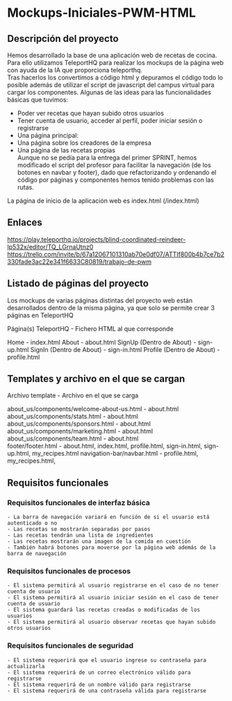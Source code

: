 # Mockups-Iniciales-PWM-HTML


## Descripción del proyecto
Hemos desarrollado la base de una aplicación web de recetas de cocina. Para ello utilizamos TeleportHQ para realizar los mockups de la página web con ayuda de la IA que proporciona teleporthq.  
Tras hacerlos los convertimos a código html y depuramos el código todo lo posible además de utilizar el script de javascript del campus virtual para cargar los componentes.
Algunas de las ideas para las funcionalidades básicas que tuvimos:  
- Poder ver recetas que hayan subido otros usuarios  
- Tener cuenta de usuario, acceder al perfil, poder iniciar sesión o registrarse  
- Una página principal: 
- Una página sobre los creadores de la empresa  
- Una página de las recetas propias  
Aunque no se pedía para la entrega del primer SPRINT, hemos modificado el script del profesor para facilitar la navegación (de los botones en navbar y footer), dado que refactorizando y ordenando el código por páginas y componentes hemos tenido problemas con las rutas.    

La página de inicio de la aplicación web es index.html (/index.html)  

## Enlaces
https://play.teleporthq.io/projects/blind-coordinated-reindeer-lp532x/editor/TQ_LGrnaUtnz0  
https://trello.com/invite/b/67a12067101310ab70e0df07/ATTIf800b4b7ce7b2330fade3ac22e341f6633C80819/trabajo-de-pwm

## Listado de páginas del proyecto
Los mockups de varias páginas distintas del proyecto web están desarrollados dentro de la misma página, ya que solo se permite crear 3 páginas en TeleportHQ

Página(s) TeleportHQ - Fichero HTML al que corresponde

Home - index.html
About - about.html
SignUp (Dentro de About) - sign-up.html
SignIn (Dentro de About) - sign-in.html
Profile (Dentro de About) - profile.html

## Templates y archivo en el que se cargan

Archivo template - Archivo en el que se carga

about_us/components/welcome-about-us.html - about.html  
about_us/components/stats.html - about.html
about_us/components/sponsors.html - about.html  
about_us/components/marketing.html - about.html
about_us/components/team.html - about.html  
footer/footer.html - about.html, index.html, profile.html, sign-in.html, sign-up.html, my_recipes.html
navigation-bar/navbar.html - profile.html, my_recipes.html,



## Requisitos funcionales

### Requisitos funcionales de interfaz básica
	- La barra de navegación variará en función de si el usuario está autenticado o no  
	- Las recetas se mostrarán separadas por pasos  
	- Las recetas tendrán una lista de ingredientes  
	- Las recetas mostrarán una imagen de la comida en cuestión  
	- También habrá botones para moverse por la página web además de la barra de navegación

### Requisitos funcionales de procesos
	- El sistema permitirá al usuario registrarse en el caso de no tener cuenta de usuario  
	- El sistema permitirá al usuario iniciar sesión en el caso de tener cuenta de usuario  
	- El sistema guardará las recetas creadas o modificadas de los usuarios  
	- El sistema permitirá al usuario observar recetas que hayan subido otros usuarios  

### Requisitos funcionales de seguridad
	- El sistema requerirá que el usuario ingrese su contraseña para actualizarla  
	- El sistema requerirá de un correo electrónico válido para registrarse  
	- El sistema requerirá de un nombre válido para registrarse  
	- El sistema requerirá de una contraseña válida para registrarse  




